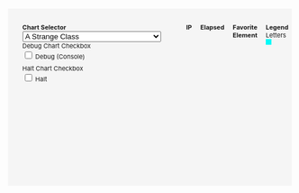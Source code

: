 
<style>
  .d3-container {
      width: 100%;
      display: block;
      overflow-x: auto;
      position: relative;
  }
  .d3-container > div.d3-toolbar {
      display: flex;
      position: static !important;
      margin: .5em;
      padding: 5px;
      top: .5em;
      right: 0px;
      z-index: 999;
      border-radius: 5px;
      font-size: 11px;
  }
  div.d3-toolbar > .d3-toolbar-item {
    margin: 15px;
  }
  .d3-container > div.d3-toolbar > div {
      text-align: left;
  }
  .d3-container > svg {
      height: 100%;
      width: 100%;
  }
</style>
<div id="chart" class="d3-container">
  <div class="d3-toolbar">
    <div class="d3-toolbar-item">
      <div style="display: flex;">
        <div style="display: flex; flex-direction: column; margin-right: 15px;">
          <b>Chart Selector</b>
          <select id="d3-select" onchange="selectChart(this)" class="form-select" style="width: max-content;" aria-label="Adjust Chart Select">
            <option selected value="strange">A Strange Class</option>
            <option value="finance">Financial OHLC w/ Additional Options</option>
            <option value="flights">United States Domestic Flight Volume</option>
          </select>
        </div>
      </div>
      <span id="debugContainer">
        <label for="debug" class="hide-element">
          Debug Chart Checkbox
        </label>
        <input id="debug" type="checkbox" name="debug" value="debug" style="margin-bottom: 10px" /> Debug (Console)
      </span>
      <span id="haltContainer">
        <label for="halt" class="hide-element">
          Halt Chart Checkbox
        </label>
        <input id="halt" type="checkbox" name="halt" value="halt" style="margin-bottom: 10px" /> Halt
      </span>
    </div>
    <div id="strangeInfo" class="d3-toolbar-item">
      <div style="display: flex;">
        <div style="display: flex; flex-direction: column; margin-right: 15px;">
          <b>IP</b>
          <span id="ip" role="presentation"></span>
        </div>
        <div style="display: flex; flex-direction: column; margin-right: 15px;">
          <b>Elapsed</b>
          <span id="elapsed" role="presentation"></span>
        </div>
        <div style="display: flex; flex-direction: column; margin-right: 15px;">
          <b>Favorite Element</b>
          <span id="favorite" role="presentation"></span>
        </div>
        <div id="legend" style="display: flex; flex-direction: column; margin-right: 15px;">
          <b>Legend</b>
          <div style="display: flex;">
            <div style="display: flex; flex-direction: column; margin-right: 10px;">
              <span role="presentation">
                Letters
              </span>
              <span class="alpha" role="presentation"></span>
            </div>
            <div style="display: flex; flex-direction: column; margin-right: 10px;">
              <span role="presentation">
                Numbers
              </span>
              <span class="numeric" role="presentation"></span>
            </div>
            <div style="display: flex; flex-direction: column; margin-right: 10px;">
              <span role="presentation">
                Other (Symbol, Misc KeyCodes)
              </span>
              <span class="other" role="presentation"></span>
            </div>


          </div>
        </div>
      </div>
    </div>
  </div>
  <svg id="svgF" role="presentation">

  </svg>
  <div id="viewDiv"></div>
</div>

<!--
Select onchange
-->
<script defer>
function selectChart(event) {
  if (simulatorInterval) {
    clearInterval(simulatorInterval);
  }
  if (event.value === 'flights') {
    document.getElementById('legend').style.display = 'none';
    generateData('flights', null);
  }
  if (event.value === 'strange') {
    document.getElementById('legend').style.display = 'flex';
    peculiarities.showChart();
  }
  if (event.value === 'finance') {
    document.getElementById('legend').style.display = 'none';
    generateData('finance', null);
  }
}
</script>

<!-- Flight D3 Styles -->
<style>
  .land {
    fill: #dddddd;
  }

  .border {
    fill: none;
    stroke-width: 1px;
  }

  .interior {
    stroke: white;
  }

  .exterior {
    stroke: #bbbbbb;
  }

  .airport {
    fill: white;
    opacity: 0.6;
    stroke: #252525;
  }

  .flight {
    fill: none;
    stroke: #252525;
    stroke-width: 1px;
    stroke-opacity: 0.1;
  }

  .voronoi {
    fill: none;
    stroke: none;
    stroke-width: 1px;
  }

  .highlight {
    opacity: 1 !important;
    stroke: red !important;
    stroke-width: 2px !important;
    stroke-opacity: 0.8 !important;
  }

  g#voronoi {
    pointer-events: all;
  }

  /* shadow trick from bl.ocks.org */
  #tooltipD3 {
    font-size: 11px;
    font-weight: 900;
    fill: white;
    text-shadow: 1px 1px 0 #252525, 1px -1px 0 #252525, -1px 1px 0 #252525, -1px -1px 0 #252525;
  }
</style>
<!-- Dendogram Styles -->
<style>
  .node circle {
    fill: #999;
  }

  .node text {
    font: 10px sans-serif;
  }

  .node--internal circle {
    fill: #555;
  }

  .node--internal text {
    text-shadow: 0 1px 0 #fff, 0 -1px 0 #fff, 1px 0 0 #fff, -1px 0 0 #fff;
  }

  .link {
    fill: none;
    stroke: #555;
    stroke-opacity: 0.4;
    stroke-width: 1.5px;
  }

  form {
    font-family: "Helvetica Neue", Helvetica, Arial, sans-serif;
    position: absolute;
    left: 10px;
    top: 10px;
  }

  label {
    display: block;
  }
</style>
<script src="https://d3js.org/d3.v5.min.js"></script>
<script src="https://unpkg.com/topojson@3"></script>
<script src="https://unpkg.com/d3-delaunay@4"></script>
<script src="https://unpkg.com/d3-geo-voronoi@1"></script>
<style>
  .d3-container {
      display: block;
      overflow-x: scroll;
      position: relative;
      background: rgb(245, 245, 245);
      margin: 15px;
  }
  .d3-container > div.d3-toolbar {
      position: absolute;
      margin: .5em;
      padding: 5px;
      top: .5em;
      right: 0px;
      z-index: 999;
      border-radius: 5px;
      font-size: 11px;
  }
  .d3-container > div.d3-toolbar > div {
      text-align: left;
  }

</style>

<!--
Inport Finance Data
-->
<script type="module">
import { get_data } from './assets/asset.js';
window.asset_data = get_data();
</script>

<!-- Generate data -->
<script>
  let simulatorInterval = null;

  async function generateData(type, opts) {

      // Select D3 Chart
      let svg  = d3.select("svg#svgF");

      document.getElementById('svgF').setAttribute("height", "600");
      document.getElementById('svgF').setAttribute("width", "1000");
      document.getElementById('svgF').style.height = '600px';
      document.getElementById('svgF').style.width = '1000px';
      document.getElementById('svgF').style.display = 'block';

      document.getElementById('debugContainer').style.display = 'none';
      document.getElementById('haltContainer').style.display = 'none';
      document.getElementById('viewDiv').style.display = 'none';

      // Clear D3 Chart
      d3.selectAll("#svgF > g").remove();

      if (type === 'flights') {

          svg.append("g").attr("id", "basemap");
          svg.append("g").attr("id", "flights");
          svg.append("g").attr("id", "airports");
          svg.append("g").attr("id", "voronoi");
          svg.append("text").attr("id", "tooltipD3").style("display", "none");

          const urls = {
              // source: https://observablehq.com/@mbostock/u-s-airports-voronoi
              // source: https://github.com/topojson/us-atlas
              map: "assets/states-albers-10m.json",

              // source: https://gist.github.com/mbostock/7608400
              airports:
              "https://gist.githubusercontent.com/mbostock/7608400/raw/e5974d9bba45bc9ab272d98dd7427567aafd55bc/airports.csv",

              // source: https://gist.github.com/mbostock/7608400
              flights:
              "https://gist.githubusercontent.com/mbostock/7608400/raw/e5974d9bba45bc9ab272d98dd7427567aafd55bc/flights.csv"
          };

          let width  = parseInt(svg.attr("width"));
          let height = parseInt(svg.attr("height"));
          const hypotenuse = Math.sqrt(width * width + height * height);

          // must be hard-coded to match our topojson projection
          // source: https://github.com/topojson/us-atlas
          const projection = d3.geoAlbers().scale(1280).translate([480, 300]);

          const scales = {
              // used to scale airport bubbles
              airports: d3.scaleSqrt()
              .range([4, 18]),

              // used to scale number of segments per line
              segments: d3.scaleLinear()
              .domain([0, hypotenuse])
              .range([1, 10])
          };

          // have these already created for easier drawing
          let g = {
              basemap:  svg.select("g#basemap"),
              flights:  svg.select("g#flights"),
              airports: svg.select("g#airports"),
              voronoi:  svg.select("g#voronoi")
          };

          console.assert(g.basemap.size()  === 1);
          console.assert(g.flights.size()  === 1);
          console.assert(g.airports.size() === 1);
          console.assert(g.voronoi.size()  === 1);

          const tooltipD3 = d3.select("text#tooltipD3");
          console.assert(tooltipD3.size() === 1);

          // load and draw base map
          d3.json(urls.map).then(drawMap);

          // load the airport and flight data together
          const promises = [
              d3.csv(urls.airports, typeAirport),
              d3.csv(urls.flights,  typeFlight)
          ];

          Promise.all(promises).then(processData);

          // process airport and flight data
          function processData(values) {
              console.assert(values.length === 2);

              let airports = values[0];
              let flights  = values[1];

              // convert airports array (pre filter) into map for fast lookup
              let iata = new Map(airports.map(node => [node.iata, node]));

              // calculate incoming and outgoing degree based on flights
              // flights are given by airport iata code (not index)
              flights.forEach(function(link) {
              link.source = iata.get(link.origin);
              link.target = iata.get(link.destination);

              link.source.outgoing += link.count;
              link.target.incoming += link.count;
              });

              // remove airports out of bounds
              let old = airports.length;
              airports = airports.filter(airport => airport.x >= 0 && airport.y >= 0);

              // remove airports with NA state
              old = airports.length;
              airports = airports.filter(airport => airport.state !== "NA");

              // remove airports without any flights
              old = airports.length;
              airports = airports.filter(airport => airport.outgoing > 0 && airport.incoming > 0);

              // sort airports by outgoing degree
              airports.sort((a, b) => d3.descending(a.outgoing, b.outgoing));

              // keep only the top airports
              old = airports.length;
              airports = airports.slice(0, 50);

              // done filtering airports can draw
              drawAirports(airports);
              drawPolygons(airports);

              // reset map to only include airports post-filter
              iata = new Map(airports.map(node => [node.iata, node]));

              // filter out flights that are not between airports we have leftover
              old = flights.length;
              flights = flights.filter(link => iata.has(link.source.iata) && iata.has(link.target.iata));

              // done filtering flights can draw
              drawFlights(airports, flights);

          }

          // draws the underlying map
          function drawMap(map) {
              // remove non-continental states
              map.objects.states.geometries = map.objects.states.geometries.filter(isContinental);

              // run topojson on remaining states and adjust projection
              let land = topojson.merge(map, map.objects.states.geometries);

              // use null projection; data is already projected
              let path = d3.geoPath();

              // draw base map
              g.basemap.append("path")
              .datum(land)
              .attr("class", "land")
              .attr("d", path);

              // draw interior borders
              g.basemap.append("path")
              .datum(topojson.mesh(map, map.objects.states, (a, b) => a !== b))
              .attr("class", "border interior")
              .attr("d", path);

              // draw exterior borders
              g.basemap.append("path")
              .datum(topojson.mesh(map, map.objects.states, (a, b) => a === b))
              .attr("class", "border exterior")
              .attr("d", path);
          }

          function drawAirports(airports) {
              // adjust scale
              const extent = d3.extent(airports, d => d.outgoing);
              scales.airports.domain(extent);

              // draw airport bubbles
              g.airports.selectAll("circle.airport")
              .data(airports, d => d.iata)
              .enter()
              .append("circle")
              .attr("r",  d => scales.airports(d.outgoing))
              .attr("cx", d => d.x) // calculated on load
              .attr("cy", d => d.y) // calculated on load
              .attr("class", "airport")
              .each(function(d) {
                  // adds the circle object to our airport
                  // makes it fast to select airports on hover
                  d.bubble = this;
              });
          }

          function drawPolygons(airports) {
              // convert array of airports into geojson format
              const geojson = airports.map(function(airport) {
              return {
                  type: "Feature",
                  properties: airport,
                  geometry: {
                  type: "Point",
                  coordinates: [airport.longitude, airport.latitude]
                  }
              };
              });

              // calculate voronoi polygons
              const polygons = d3.geoVoronoi().polygons(geojson);

              g.voronoi.selectAll("path")
              .data(polygons.features)
              .enter()
              .append("path")
              .attr("d", d3.geoPath(projection))
              .attr("class", "voronoi")
              .on("mouseover", function(d) {
                  let airport = d.properties.site.properties;

                  d3.select(airport.bubble)
                  .classed("highlight", true);

                  d3.selectAll(airport.flights)
                  .classed("highlight", true)
                  .raise();

                  // make tooltip take up space but keep it invisible
                  tooltipD3.style("display", null);
                  tooltipD3.style("visibility", "hidden");

                  // set default tooltip positioning
                  tooltipD3.attr("text-anchor", "middle");
                  tooltipD3.attr("dy", -scales.airports(airport.outgoing) - 4);
                  tooltipD3.attr("x", airport.x);
                  tooltipD3.attr("y", airport.y);

                  // set the tooltip text
                  tooltipD3.text(airport.name + " in " + airport.city + ", " + airport.state);

                  // double check if the anchor needs to be changed
                  let bbox = tooltipD3.node().getBBox();

                  if (bbox.x <= 0) {
                  tooltipD3.attr("text-anchor", "start");
                  }
                  else if (bbox.x + bbox.width >= width) {
                  tooltipD3.attr("text-anchor", "end");
                  }

                  tooltipD3.style("visibility", "visible");
              })
              .on("mouseout", function(d) {
                  let airport = d.properties.site.properties;

                  d3.select(airport.bubble)
                  .classed("highlight", false);

                  d3.selectAll(airport.flights)
                  .classed("highlight", false);

                  d3.select("text#tooltipD3").style("visibility", "hidden");
              })
              .on("dblclick", function(d) {
                  // toggle voronoi outline
                  let toggle = d3.select(this).classed("highlight");
                  d3.select(this).classed("highlight", !toggle);
              });
          }

          function drawFlights(airports, flights) {
              // break each flight between airports into multiple segments
              let bundle = generateSegments(airports, flights);

              // https://github.com/d3/d3-shape#curveBundle
              let line = d3.line()
              .curve(d3.curveBundle)
              .x(airport => airport.x)
              .y(airport => airport.y);

              let links = g.flights.selectAll("path.flight")
              .data(bundle.paths)
              .enter()
              .append("path")
              .attr("d", line)
              .attr("class", "flight")
              .each(function(d) {
                  // adds the path object to our source airport
                  // makes it fast to select outgoing paths
                  d[0].flights.push(this);
              });

              // https://github.com/d3/d3-force
              let layout = d3.forceSimulation()
              // settle at a layout faster
              .alphaDecay(0.1)
              // nearby nodes attract each other
              .force("charge", d3.forceManyBody()
                  .strength(10)
                  .distanceMax(scales.airports.range()[1] * 2)
              )
              // edges want to be as short as possible
              // prevents too much stretching
              .force("link", d3.forceLink()
                  .strength(0.7)
                  .distance(0)
              )
              .on("tick", function(d) {
                  links.attr("d", line);
              });

              layout.nodes(bundle.nodes).force("link").links(bundle.links);
          }

          // Turns a single edge into several segments that can
          // be used for simple edge bundling.
          function generateSegments(nodes, links) {
              // generate separate graph for edge bundling
              // nodes: all nodes including control nodes
              // links: all individual segments (source to target)
              // paths: all segments combined into single path for drawing
              let bundle = {nodes: [], links: [], paths: []};

              // make existing nodes fixed
              bundle.nodes = nodes.map(function(d, i) {
              d.fx = d.x;
              d.fy = d.y;
              return d;
              });

              links.forEach(function(d, i) {
              // calculate the distance between the source and target
              let length = distance(d.source, d.target);

              // calculate total number of inner nodes for this link
              let total = Math.round(scales.segments(length));

              // create scales from source to target
              let xscale = d3.scaleLinear()
                  .domain([0, total + 1]) // source, inner nodes, target
                  .range([d.source.x, d.target.x]);

              let yscale = d3.scaleLinear()
                  .domain([0, total + 1])
                  .range([d.source.y, d.target.y]);

              // initialize source node
              let source = d.source;
              let target = null;

              // add all points to local path
              let local = [source];

              for (let j = 1; j <= total; j++) {
                  // calculate target node
                  target = {
                  x: xscale(j),
                  y: yscale(j)
                  };

                  local.push(target);
                  bundle.nodes.push(target);

                  bundle.links.push({
                  source: source,
                  target: target
                  });

                  source = target;
              }

              local.push(d.target);

              // add last link to target node
              bundle.links.push({
                  source: target,
                  target: d.target
              });

              bundle.paths.push(local);
              });

              return bundle;
          }

          // determines which states belong to the continental united states
          // https://gist.github.com/mbostock/4090846#file-us-state-names-tsv
          function isContinental(state) {
              const id = parseInt(state.id);
              return id < 60 && id !== 2 && id !== 15;
          }

          // see airports.csv
          // convert gps coordinates to number and init degree
          function typeAirport(airport) {
              airport.longitude = parseFloat(airport.longitude);
              airport.latitude  = parseFloat(airport.latitude);

              // use projection hard-coded to match topojson data
              const coords = projection([airport.longitude, airport.latitude]);
              airport.x = coords[0];
              airport.y = coords[1];

              airport.outgoing = 0;  // eventually tracks number of outgoing flights
              airport.incoming = 0;  // eventually tracks number of incoming flights

              airport.flights = [];  // eventually tracks outgoing flights

              return airport;
          }

          // see flights.csv
          // convert count to number
          function typeFlight(flight) {
              flight.count = parseInt(flight.count);
              return flight;
          }

          // calculates the distance between two nodes
          // sqrt( (x2 - x1)^2 + (y2 - y1)^2 )
          function distance(source, target) {
              const dx2 = Math.pow(target.x - source.x, 2);
              const dy2 = Math.pow(target.y - source.y, 2);

              return Math.sqrt(dx2 + dy2);
          }
      }

      if (type === 'finance') {

        const parseDate = d3.timeParse("%Y-%m-%d");

        window.data = await d3.dsv(",", "./assets/stock.csv", (d) => {
          const date = parseDate(d["Date"]);
          return {
            date,
            high: +d["High"],
            low: +d["Low"],
            open: +d["Open"],
            close: +d["Close"]
          };
        });

        updateOHLC(window.data);

        // Shallow clone object will snapshot the initial response
        // and additionally be used to
        // rotate through and generate new entries.
        const initialItems = [...window.data];

        // Will be used to track position in rotation
        let nextElement = initialItems.length - 1;
        let lastObject = JSON.parse(JSON.stringify(initialItems[nextElement]));
        let nextDay = new Date(new Date(lastObject['date']).getTime() + (1*24*60*60*1000));

        // Direction to iterate
        // 0 desc
        // 1 asc
        let direction = 0;

        simulatorInterval = setInterval(simulator, 100);

        function simulator() {
          const parseDate = d3.timeParse("%Y-%m-%d");

          // Get Market Action
          const marketAction = JSON.parse(JSON.stringify(initialItems[nextElement]));

          // Skip Weekends
          if (nextDay.getDay() === 6) nextDay = new Date(nextDay.getTime() + (2*24*60*60*1000));
          if (nextDay.getDay() === 0) nextDay = new Date(nextDay.getTime() + (2*24*60*60*1000));

          // Set Final Date
          marketAction['date'] = nextDay;

          // Swap Open Close
          [marketAction['open'], marketAction['close']] = [marketAction['close'], marketAction['open']];

          // Switch Dir on last and first
          if ((nextElement) === (initialItems.length - 1)) direction = 0;
          if ((nextElement) === 0) direction = 1;

          // Update Iterate Trackers
          if (direction === 1) {
            nextElement = nextElement + 1;
            lastObject = JSON.parse(JSON.stringify(initialItems[nextElement]));
          }
          if (direction === 0) {
            nextElement = nextElement - 1;
            lastObject = JSON.parse(JSON.stringify(initialItems[nextElement]));
          }

          // Adjust next day
          nextDay = new Date(nextDay.getTime() + (1*24*60*60*1000))

          // Update Dataset
          window.data.push(marketAction);
          window.data.shift();
          console.log('boom', window.data[0], window.data[window.data.length - 1])

          // Ensure days do not conflict
          if (window.data[0].date.getDay() === window.data[window.data.length - 1].date.getDay()) window.data.shift();

          // Update with new data
          try {
            const final = window.data.sort((a, b) => a.date - b.date)
            updateOHLC(final);
          } catch (err) {}

        }


      }

  }

  // TODO Need to create function to just add one
  // Rather than clearing and updating the entire dataset.
  function updateOHLC(data) {

    // Clear D3 Chart
    d3.selectAll("#svgF > g").remove();

    const height = 400;
    const width = 640;
    const margin = ({top: 20, right: 30, bottom: 30, left: 40});

    function formatChange(y0, y1) {
      const f = d3.format("+.2%");
      return (y0, y1) => f((y1 - y0) / y0);
    }

    const formatValue = d3.format(".2f");

    const formatDate = d3.timeFormat("%B %-d, %Y");

    yAxis = g => g
      .attr("transform", `translate(${margin.left},0)`)
      .call(d3.axisLeft(y)
          .tickFormat(d3.format("$~f"))
          .tickValues(d3.scaleLinear().domain(y.domain()).ticks()))
      .call(g => g.selectAll(".tick line").clone()
          .attr("stroke-opacity", 0.2)
          .attr("x2", width - margin.left - margin.right))
      .call(g => g.select(".domain").remove());

    xAxis = g => g
      .attr("transform", `translate(0,${height - margin.bottom})`)
      .call(d3.axisBottom(x)
          .tickValues(d3.timeMonday
              .every(width > 720 ? 1 : 2)
              .range(data[0].date, data[data.length - 1].date))
          .tickFormat(d3.timeFormat("%-m/%-d")))
      .call(g => g.select(".domain").remove());

    const y = d3.scaleLog()
      .domain([d3.min(data, d => d.low), d3.max(data, d => d.high)])
      .rangeRound([height - margin.bottom, margin.top]);

      console.log( 'range',data[0].date, +data[data.length - 1].date + 1, data[data.length - 1].date)
    const x = d3.scaleBand()
      .domain(d3.timeDay
          .range(data[0].date, +data[data.length - 1].date + 1)
          .filter(d => d.getDay() !== 0 && d.getDay() !== 6))
      .range([margin.left, width - margin.right])
      .padding(0.2);

    const svg = d3.select("svg#svgF");

    svg.append("g")
        .call(xAxis);

    svg.append("g")
        .call(yAxis);

    const g = svg.append("g")
        .attr("stroke-linecap", "round")
        .attr("stroke", "black")
      .selectAll("g")
      .data(data)
      .join("g")
        .attr("transform", d => {
          console.log(d);
          return `translate(${x(d.date)},0)`
        });

    g.append("line")
        .attr("y1", d => y(d.low))
        .attr("y2", d => y(d.high));

    g.append("line")
        .attr("y1", d => y(d.open))
        .attr("y2", d => y(d.close))
        .attr("stroke-width", x.bandwidth())
        .attr("stroke", d => d.open > d.close ? d3.schemeSet1[0]
            : d.close > d.open ? d3.schemeSet1[2]
            : d3.schemeSet1[8]);

    g.append("title")
        .text(d => `
          ${formatDate(d.date)}
          Open: ${formatValue(d.open)}
          Close: ${formatValue(d.close)} (${formatChange(d.open, d.close)})
          Low: ${formatValue(d.low)}
          High: ${formatValue(d.high)}
        `);
      }

  // Simulator Function
  function simulateMarketInterval(rnd, marketData) {
    console.log(rnd)
    // Generate Appreciation Trend
    if (rnd >= 50) {
      const low = randomIntFromInterval(0, 2);
      const high = randomIntFromInterval(low, low + 2);
      const open = randomIntFromInterval(low, high);
      const close = randomIntFromInterval(open, high);
      marketData['low'] += low;
      marketData['high'] += high;
      marketData['open'] += open;
      marketData['close'] += close;
    }
    // Generate Random Neutral Trend
    if (rnd < 50 && rnd >= 25) {
      const low = randomIntFromInterval(0, 1);
      const high = randomIntFromInterval(low, low + 1);
      const open = randomIntFromInterval(low, high);
      const close = randomIntFromInterval(open, high);
      marketData['low'] += low;
      marketData['high'] += high;
      marketData['open'] += open;
      marketData['close'] += close;
    }
    // Generate Depreciation Trend
    if (rnd < 25) {
      const low = randomIntFromInterval(0, 1);
      const high = randomIntFromInterval(low, low + 1);
      const open = randomIntFromInterval(low, high);
      const close = randomIntFromInterval(low, open);
      marketData['low'] -= low;
      marketData['high'] -= high;
      marketData['open'] -= open;
      marketData['close'] -= close;
    }
    console.log(marketData)
    return marketData;
  }

  function randomIntFromInterval(min, max) { // min and max included
    return Math.floor(Math.random() * (max - min + 1) + min)
  }
</script>

<!-- Flight D3 Styles -->
<style>
  .land {
    fill: #dddddd;
  }

  .border {
    fill: none;
    stroke-width: 1px;
  }

  .interior {
    stroke: white;
  }

  .exterior {
    stroke: #bbbbbb;
  }

  .airport {
    fill: white;
    opacity: 0.6;
    stroke: #252525;
  }

  .flight {
    fill: none;
    stroke: #252525;
    stroke-width: 1px;
    stroke-opacity: 0.1;
  }

  .voronoi {
    fill: none;
    stroke: none;
    stroke-width: 1px;
  }

  .highlight {
    opacity: 1 !important;
    stroke: red !important;
    stroke-width: 2px !important;
    stroke-opacity: 0.8 !important;
  }

  g#voronoi {
    pointer-events: all;
  }

  /* shadow trick from bl.ocks.org */
  #tooltipD3 {
    font-size: 11px;
    font-weight: 900;
    fill: white;
    text-shadow: 1px 1px 0 #252525, 1px -1px 0 #252525, -1px 1px 0 #252525, -1px -1px 0 #252525;
  }
</style>

<!-- Strange Styles -->
<style>
.alpha {
  height: 10px;
  width: 10px;
  background: #00FAF8;
}
.numeric {
  height: 10px;
  width: 10px;
  background: #F500C4;
}
.other {
  height: 10px;
  width: 10px;
  background: #FFD10D;
}
  .axis text {
    font: 10px sans-serif;
  }
  .chartTitle {
    font-size: 12px;
    font-weight: bold;
    text-anchor: middle;
  }
  .axis .title {
    font-weight: bold;
    text-anchor: middle;
  }
  .axis path,
  .axis line {
    fill: none;
    stroke: #000;
    shape-rendering: crispEdges;
  }
  .x.axis path {
    fill: none;
    stroke: #000;
    shape-rendering: crispEdges;
  }
  .nav .area {
    fill: lightgrey;
    stroke-width: 0px;
  }
  .nav .line {
    fill: none;
    stroke: darkgrey;
    stroke-width: 1px;
  }
  .viewport {
    stroke: grey;
    fill: black;
    fill-opacity: 0.3;
  }
  .viewport .extent {
    fill: green;
  }
  .well {
    padding-top: 0px;
    padding-bottom: 0px;
  }
</style>

<!--
  A Strange Class
-->
<script src="realTimeChartMulti.js"></script>
<script defer>
  class StrangeClass {

      constructor(options = {}) {
          Object.assign(this, options);

          // Throw Err If Identity Cannot Be Established
          // A Strange Class Will Continue As Anonymous User
          if (!this.ip) throw new Error('Strange-Class issue. You must be using a more complex security implementation! Good job!');

          // Declare Chart
          const chart = realTimeChartMulti()
              .title("Strange Class")
              .yTitle("Categories")
              .xTitle("Time")
              .yDomain(["Mouse Movements", "Mouse Clicks", "Keyclicks"]) // initial y domain (note array)
              .border(true)
              .width(900)
              .height(350);
          this.chart = chart;

          // Invoke Chart
          d3.select("#viewDiv").append("div")
              .attr("id", "chartDiv")
              .call(this.chart);

          // Debug
          d3.select("#debug").on("change", function() {
              var state = d3.select(this).property("checked")
              chart.debug(state);
          })

          // Halt
          d3.select("#halt").on("change", function() {
              var state = d3.select(this).property("checked");
              chart.halt(state);
          })

          this.tx = 5; // time constant, multiple of one second
          this.meanMs = 1000 * this.tx; // milliseconds
          this.dev = 200 * this.tx; // std dev

          // This map will be used to store
          // user interactions with various
          // elements. Simply this list of
          // actions will be used client
          // side. And exists exclusively
          // to demo functionality within
          // a class of this nature. This
          // data is not designed to be
          // stored at this time.
          // EXPECTED INPUT:
          // Map key: 'div#id'
          // Map Value:
          // {
          //   actions: [<string>],
          //   count: <int>,
          //   ??? other ideas
          //
          // }
          this.interactingWith = new Map();

          // Define time scale
          this.timeScale = d3.scaleLinear()
              .domain([300 * this.tx, 1700 * this.tx])
              .range([300 * this.tx, 1700 * this.tx])
              .clamp(true);

          // Define function that returns normally distributed random numbers
          this.normal = d3.randomNormal(this.meanMs, this.dev);

          // Define color scale
          this.color = {
            keypress: {
              alpha: '#00FAF8',
              numeric: '#F500C4',
              other: '#FFD10D',
            },
            default: '#000'
          }

          // In a normal use case, real time data would arrive through the network or some other mechanism
          this.d = -1;
          this.shapes = ["rect", "circle"];
          this.timeout = 0;

          // Render chart
          this.showChart();

          // Hmmm
          this.myObj = document.getElementById('deep');
          this.listenToEvents();

      }

      checkType(character) {
        if (character) {
          if (character.length <= 1) {
              if (character.toUpperCase() != character.toLowerCase()) {
                  return "alpha";
              }
              else if (!isNaN(character)) {
                  return "numeric";
              } else{
                  return "other";
              }
          }
        }
      }

      listenToEvents() {
        for (const key in this.myObj) {
          if (key.search('on') === 0) {
            this.myObj.addEventListener(key.slice(2), event => {
              this.processEvent(event);
            });
          }
        }
      }

      processEvent(event) {
        // If not includes these
        // Skippable event types
        // let's fill this chart
        if (![
          'animationiteration','animationstart','animationend',
          'transitionrun','transitionend','transitionend'
        ].includes(event.type)) {

          // Debug
          // console.log(event.type)

          // Bool to assist in tracking matches
          let eventFound = false;

          // Time now
          const now = new Date();

          // Object Declare
          const obj = {
            // Complex data item; four attributes (type, color, opacity and size) are changing dynamically with each iteration (as an example)
            time: now,
            color: this.color.default,
            opacity: .5, // TODO Length of press ?
            tooltip: '',
            category: '',
            type: "rect",
            size: 5, // TODO Not sure what this scales with ?
          };


          // Switch to define object category
          switch (event.type) {
            case 'mousemove':
              obj.category = 'Mouse Movements';
              obj.tooltip = `
                X: ${event.pageX}<br>
                Y: ${event.pageY}<br>
                Modifiers: ${ event.shiftKey ? 'Shift' : '' } ${ event.ctrlKey ? 'Ctrl' : '' }
              `;
              eventFound = true;
              break;
            case 'mouseover':
              const key = `${event.target.tagName.toLowerCase()}${event.target.id ? '#' + event.target.id : '' }`
              const mapResponse = this.interactingWith.get(key);
              let entry;
              if (mapResponse) {
                entry = mapResponse;
                entry.count = entry.count + 1;
                entry.actions.push('MOUSEOVER');
              } else entry =  {
                actions: ['MOUSEOVER'],
                count: 1
              }
              this.interactingWith.set(key, entry);
              break;
            case 'click':
              const cKey = `${event.composedPath()[0].tagName.toLowerCase()}${event.path[0].id ? '#' + event.path[0].id : '' }`
              obj.category = 'Mouse Clicks';
              obj.tooltip = `
                X: ${event.pageX}<br>
                Y: ${event.pageY}<br>
                Modifiers: ${ event.shiftKey ? 'Shift' : '' } ${ event.ctrlKey ? 'Ctrl' : '' }<br>
                Target: ${cKey}
              `;
              eventFound = true;
              break;
            case 'keypress':
              obj.category = 'Keyclicks';
              obj.color = this.color['keypress'][this.checkType(event.key)];
              obj.tooltip = `
                Key: ${event.key}<br>
                Code: ${event.code}<br>
                Modifiers: ${ event.shiftKey ? 'Shift' : '' } ${ event.ctrlKey ? 'Ctrl' : '' }
              `;
              eventFound = true;
              break;
            case 'moretypesifneeded':
              eventFound = true;

              break;
          }

          // Update favorite
          let highest = 0;
          let result = "This is a rare message. +170 EXP. You found the Master Sword.";
          Array.from(this.interactingWith).forEach((item) => {
            if (item[1].count > highest) {
              highest = item[1].count;
              result = item[0];
            }
          })
          let entry = `${result} - Visited ${highest} Times`;
          let bonusEntry;
          if (highest >= 10 && highest < 20) bonusEntry = '. You really seem to like that element.';
          if (highest >= 20 && highest < 30) bonusEntry = ". Ha! Look at them go!";
          if (highest >= 30 && highest < 40) bonusEntry = '. Mmhm. Yep, it is not going anywhere..';
          if (highest >= 40 && highest < 50) bonusEntry = ". -sweat emoji- There is a lot more to look at...";
          if (highest >= 50) bonusEntry = ". ";
          if (bonusEntry) entry = entry + bonusEntry;
          document.getElementById('favorite').innerHTML = entry;

          // Send the datum to the chart if found
          if (eventFound) this.chart.datum(obj);

        }

      }

      showChart() {
          document.getElementById('svgF').style.display = 'none';
          document.getElementById('debugContainer').style.display = 'inline';
          document.getElementById('haltContainer').style.display = 'inline';
          document.getElementById('viewDiv').style.display = 'block';
      }

      sleep(ms) {
          return new Promise(resolve => setTimeout(resolve, ms));
      }

  }

  let peculiarities;
  function initStrangeties(json) {
      peculiarities = new StrangeClass({
          ip: json.ip,
          svg: d3.select("svg"),
      });
      document.getElementById('ip').innerHTML = json.ip;
  }

</script>
<script defer type="application/javascript" src="https://api.ipify.org?format=jsonp&callback=initStrangeties"></script>
